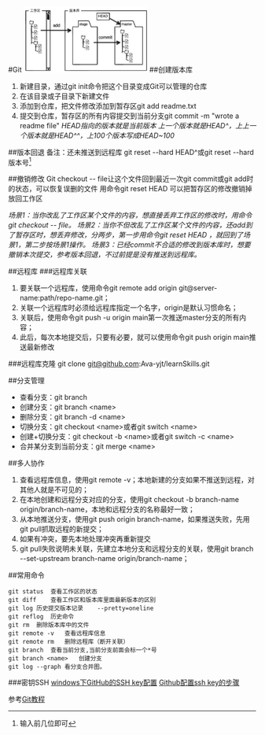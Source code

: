 #Git
<img decoding="async" src="img/Git.png" width="50%">
##创建版本库

1. 新建目录，通过git init命令把这个目录变成Git可以管理的仓库
2. 在该目录或子目录下新建文件
3. 添加到仓库，把文件修改添加到暂存区git add readme.txt
4. 提交到仓库，暂存区的所有内容提交到当前分支git commit -m "wrote a readme file"
*HEAD指向的版本就是当前版本 上一个版本就是HEAD\^，上上一个版本就是HEAD\^^，上100个版本写成HEAD~100*

##版本回退
备注：还未推送到远程库</u>
git reset --hard HEAD^或git reset --hard 版本号[^1]
[^1]:输入前几位即可

##撤销修改
Git checkout -- file让这个文件回到最近一次git commit或git add时的状态，可以恢复误删的文件
用命令git reset HEAD <file>可以把暂存区的修改撤销掉放回工作区

*场景1：当你改乱了工作区某个文件的内容，想直接丢弃工作区的修改时，用命令git checkout -- file。
场景2：当你不但改乱了工作区某个文件的内容，还add到了暂存区时，想丢弃修改，分两步，第一步用命令git reset HEAD <file>，就回到了场景1，第二步按场景1操作。
场景3：已经commit不合适的修改到版本库时，想要撤销本次提交，参考版本回退，不过前提是没有推送到远程库。*

##远程库
###远程库关联
1. 要关联一个远程库，使用命令git remote add origin git@server-name:path/repo-name.git；
2. 关联一个远程库时必须给远程库指定一个名字，origin是默认习惯命名；
3. 关联后，使用命令git push -u origin main第一次推送master分支的所有内容；
4. 此后，每次本地提交后，只要有必要，就可以使用命令git push origin main推送最新修改

###远程库克隆
git clone git@github.com:Ava-yjt/learnSkills.git

##分支管理

- 查看分支：git branch
- 创建分支：git branch \<name>
- 删除分支：git branch -d \<name>
- 切换分支：git checkout \<name>或者git switch \<name>
- 创建+切换分支：git checkout -b \<name>或者git switch -c \<name>
- 合并某分支到当前分支：git merge \<name>


##多人协作
1. 查看远程库信息，使用git remote -v；本地新建的分支如果不推送到远程，对其他人就是不可见的；
2. 在本地创建和远程分支对应的分支，使用git checkout -b branch-name origin/branch-name，本地和远程分支的名称最好一致；
3. 从本地推送分支，使用git push origin branch-name，如果推送失败，先用git pull抓取远程的新提交；
4. 如果有冲突，要先本地处理冲突再重新提交
5. git pull失败说明未关联，先建立本地分支和远程分支的关联，使用git branch --set-upstream branch-name origin/branch-name；


##常用命令
```git
git status	查看工作区的状态	
git diff	查看工作区和版本库里面最新版本的区别	
git log	历史提交版本记录	--pretty=oneline
git reflog	历史命令	
git rm	删除版本库中的文件	
git remote -v	查看远程库信息	
git remote rm	删除远程库（断开关联）	
git branch	查看当前分支,当前分支前面会标一个*号	
git branch <name>	创建分支	
git log --graph 看分支合并图。
```

###密钥SSH
[windows下GitHub的SSH key配置](https://www.jianshu.com/p/9317a927e844)
[Github配置ssh key的步骤](https://blog.csdn.net/weixin_42310154/article/details/118340458)
		
 参考[Git教程](https://www.liaoxuefeng.com/wiki/896043488029600)
		
		
		
		

		
		
		
